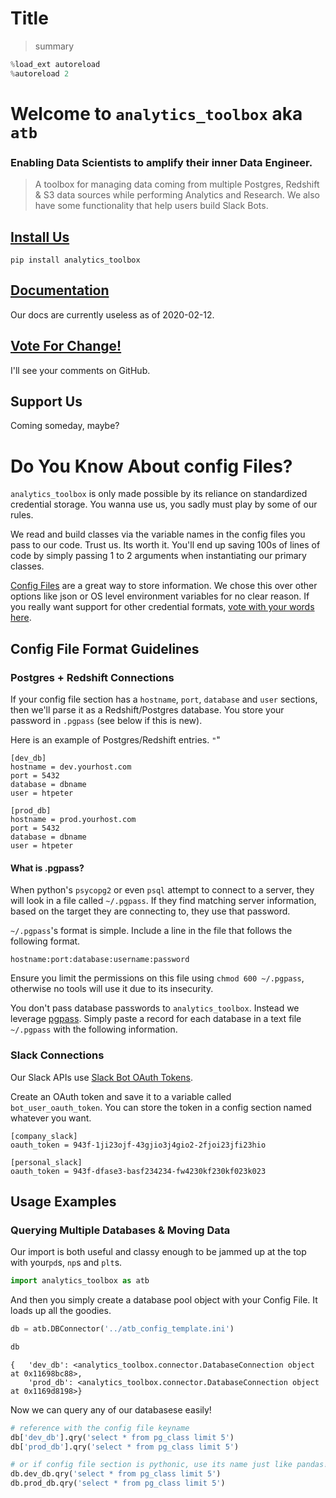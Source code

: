 # Title
> summary


```python
%load_ext autoreload
%autoreload 2
```

# Welcome to `analytics_toolbox` aka `atb`

### Enabling Data Scientists to amplify their inner Data Engineer.

> A toolbox for managing data coming from multiple Postgres, Redshift & S3 data sources while performing Analytics and Research. We also have some functionality that help users build Slack Bots. 

## [Install Us](https://pypi.org/project/analytics-toolbox/)

`pip install analytics_toolbox`

## [Documentation](https://htpeter.github.io/analytics_toolbox/)

Our docs are currently useless as of 2020-02-12.

## [Vote For Change!](https://github.com/htpeter/analytics_toolbox/issues)

I'll see your comments on GitHub.

## Support Us

Coming someday, maybe?


# Do You Know About config Files?

`analytics_toolbox` is only made possible by its reliance on standardized credential storage. You wanna use us, you sadly must play by some of our rules.  

We read and build classes via the variable names in the config files you pass to our code. Trust us. Its worth it. You'll end up saving 100s of lines of code by simply passing 1 to 2 arguments when instantiating our primary classes.

[Config Files](https://en.wikipedia.org/wiki/Configuration_file) are a great way to store information. We chose this over other options like json or OS level environment variables for no clear reason. If you really want support for other credential formats, [vote with your words here](https://github.com/htpeter/analytics_toolbox/issues/1).


## Config File Format Guidelines

### Postgres + Redshift Connections

If your config file section has a `hostname`, `port`, `database` and `user` sections, then we'll parse it as a Redshift/Postgres database. You store your password in `.pgpass` (see below if this is new).

Here is an example of Postgres/Redshift entries.
`"`"
```
[dev_db]
hostname = dev.yourhost.com
port = 5432
database = dbname 
user = htpeter

[prod_db]
hostname = prod.yourhost.com
port = 5432
database = dbname 
user = htpeter
```

#### What is .pgpass?

When python's `psycopg2` or even `psql` attempt to connect to a server, they will look in a file called  `~/.pgpass`. If they find matching server information, based on the target they are connecting  to, they use that password.

`~/.pgpass`'s format is simple. Include a line in the file that follows the following format.
```
hostname:port:database:username:password
```

Ensure you limit the permissions on this file using `chmod 600 ~/.pgpass`, otherwise no tools will use it due to its insecurity.

You don't pass database passwords to `analytics_toolbox`. Instead we leverage [pgpass](https://www.postgresql.org/docs/9.3/libpq-pgpass.html). Simply paste a record for each database in a text file `~/.pgpass` with the following information.


### Slack Connections 

Our Slack APIs use [Slack Bot OAuth Tokens](https://slack.com/help/articles/215770388-Create-and-regenerate-API-tokens#bot-user-tokens). 

Create an OAuth token and save it to a variable called `bot_user_oauth_token`. You can store the token in a config section named whatever you want.

```
[company_slack]
oauth_token = 943f-1ji23ojf-43gjio3j4gio2-2fjoi23jfi23hio

[personal_slack]
oauth_token = 943f-dfase3-basf234234-fw4230kf230kf023k023
```

## Usage Examples

### Querying Multiple Databases & Moving Data

Our import is both useful and classy enough to be jammed up at the top with your`pd`s, `np`s  and `plt`s.

```python
import analytics_toolbox as atb
```

And then you simply create a database pool object with your Config File. It loads up all the goodies.

```python
db = atb.DBConnector('../atb_config_template.ini')

db
```




    {   'dev_db': <analytics_toolbox.connector.DatabaseConnection object at 0x11698bc88>,
        'prod_db': <analytics_toolbox.connector.DatabaseConnection object at 0x1169d8198>}



Now we can query any of our databasese easily!

```python
# reference with the config file keyname 
db['dev_db'].qry('select * from pg_class limit 5')
db['prod_db'].qry('select * from pg_class limit 5')

# or if config file section is pythonic, use its name just like pandas!
db.dev_db.qry('select * from pg_class limit 5')
db.prod_db.qry('select * from pg_class limit 5')
```

